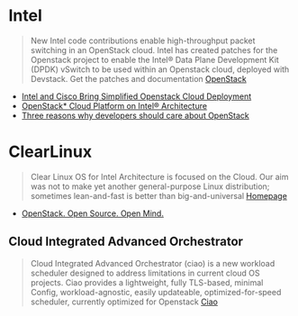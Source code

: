 # Intel

> New Intel code contributions enable high-throughput packet switching in an OpenStack cloud.  Intel has created patches for the Openstack project to enable the Intel® Data Plane Development Kit (DPDK) vSwitch to be used within an Openstack cloud, deployed with Devstack.  Get the patches and documentation [OpenStack](https://01.org/openstack)

- [Intel and Cisco Bring Simplified Openstack Cloud Deployment](http://www.intel.com/content/www/us/en/cloud-computing/simplify-openstack-cloud-deployment-brief.html)
- [OpenStack* Cloud Platform on Intel® Architecture](http://www.intel.com/content/www/us/en/cloud-computing/openstack-cloud-platform-paper.html)
- [Three reasons why developers should care about OpenStack](http://blogs.intel.com/evangelists/2016/07/18/three-reasons-developers-care-open-stack/)
# ClearLinux

> Clear Linux OS for Intel Architecture is focused on the Cloud. Our aim was not to make yet another general-purpose Linux distribution; sometimes lean-and-fast is better than big-and-universal [Homepage](https://clearlinux.org/)

- [OpenStack. Open Source. Open Mind.](https://blogs.intel.com/evangelists/2016/04/26/openstack-open-source-open-mind/)

## Cloud Integrated Advanced Orchestrator

> Cloud Integrated Advanced Orchestrator (ciao) is a new workload scheduler designed to address limitations in current cloud OS projects. Ciao provides a lightweight, fully TLS-based, minimal Config, workload-agnostic, easily updateable, optimized-for-speed scheduler, currently optimized for Openstack [Ciao](https://clearlinux.org/ciao)